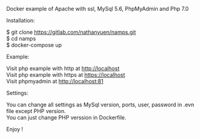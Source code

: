 Docker example of Apache with ssl, MySql 5.6, PhpMyAdmin and Php 7.0

Installation:

$ git clone https://gitlab.com/nathanyuen/namps.git  
$ cd namps  
$ docker-compose up  

Example:

Visit php example with http at [http://localhost](http://localhost)  
Visit php example with https at [https://localhost](https://localhost)  
Visit phpmyadmin at [http://localhost:81](http://localhost:81)  

Settings:

You can change all settings as MySql version, ports, user, password in .evn file except PHP version.  
You can just change PHP verssion in Dockerfile.  

Enjoy !
